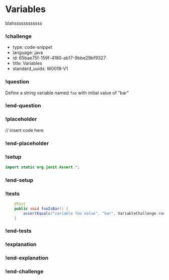 # Variables

blahssssssssssss

### !challenge

* type: code-snippet
* language: java
* id: 65bae75f-159f-4180-ab17-9bbe29bf9327
* title: Variables
* standard_uuids: W0018-V1

### !question

Define a string variable named `foo` with initial value of "bar"

### !end-question

### !placeholder

// insert code here

### !end-placeholder

### !setup
```java
import static org.junit.Assert.*;
```
### !end-setup

### !tests
```java
    @Test
    public void fooIsBar() {
        assertEquals("variable foo value", "bar", VariableChallenge.run());
    }
```
### !end-tests

### !explanation

### !end-explanation

### !end-challenge
